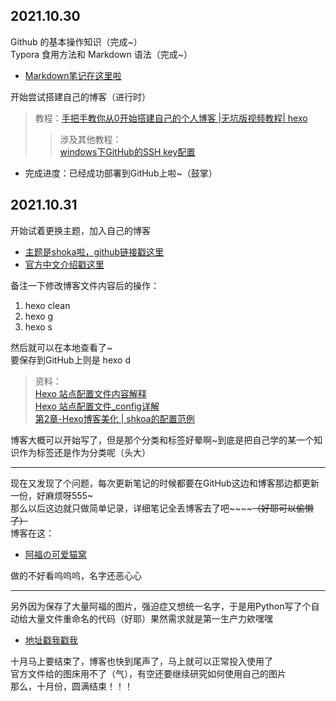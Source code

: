 ## 2021.10.30
Github 的基本操作知识（完成~）  
Typora 食用方法和 Markdown 语法（完成~）  
- [Markdown笔记在这里啦](https://github.com/Astolfocat/Markdown_study)  

开始尝试搭建自己的博客（进行时）
>教程：[手把手教你从0开始搭建自己的个人博客 |无坑版视频教程| hexo](https://www.bilibili.com/video/BV1Yb411a7ty?p=1&share_medium=android&share_plat=android&share_source=QQ&share_tag=s_i&timestamp=1635581158&unique_k=eSoVqM)
>>涉及其他教程：  
>>[windows下GitHub的SSH key配置](https://www.jianshu.com/p/9317a927e844)

- 完成进度：已经成功部署到GitHub上啦~（鼓掌）

## 2021.10.31
开始试着更换主题，加入自己的博客
- [主题是shoka啦，github链接戳这里](https://github.com/amehime/hexo-theme-shoka)  
- [官方中文介绍戳这里](https://shoka.lostyu.me/computer-science/note/theme-shoka-doc/)  

备注一下修改博客文件内容后的操作：  
1. hexo clean
2. hexo g
3. hexo s

然后就可以在本地查看了~  
要保存到GitHub上则是 hexo d  
>资料：  
>[Hexo 站点配置文件内容解释](https://blog.csdn.net/lijing742180/article/details/85722664)  
>[Hexo 站点配置文件_config详解](https://vonsdite.github.io/posts/e990fc02.html)  
>[第2章-Hexo博客美化 | shkoa的配置范例](https://blog.csdn.net/BetrayVirginia/article/details/113572364)  

博客大概可以开始写了，但是那个分类和标签好晕啊~到底是把自己学的某一个知识作为标签还是作为分类呢（头大）  

---
现在又发现了个问题，每次更新笔记的时候都要在GitHub这边和博客那边都更新一份，好麻烦呀555~  
那么以后这边就只做简单记录，详细笔记全丢博客去了吧~~~~~~（好耶可以偷懒了）~~  
博客在这：
- [阿福の可爱猫窝](https://astolfocat.github.io/)  

做的不好看呜呜呜，名字还恶心心  

---
另外因为保存了大量阿福的图片，强迫症又想统一名字，于是用Python写了个自动给大量文件重命名的代码（好耶）果然需求就是第一生产力欸嘿嘿  
- [地址戳我戳我](https://github.com/Astolfocat/Python/blob/main/Python.md)

十月马上要结束了，博客也快到尾声了，马上就可以正常投入使用了  
官方文件给的图床用不了（气），有空还要继续研究如何使用自己的图片  
那么，十月份，圆满结束！！！
